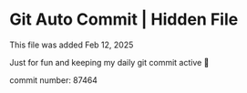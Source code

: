 # Git Auto Commit | Hidden File

This file was added Feb 12, 2025

Just for fun and keeping my daily git commit active 🤪

commit number: 87464
